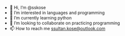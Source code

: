 - 👋 Hi, I’m @sskose
- 👀 I’m interested in languages and programming
- 🌱 I’m currently learning python
- 💞️ I’m looking to collaborate on practicing programming
- 📫 How to reach me ssultan.kose@outlook.com

<!---
sskose/sskose is a ✨ special ✨ repository because its `README.md` (this file) appears on your GitHub profile.
You can click the Preview link to take a look at your changes.
--->
